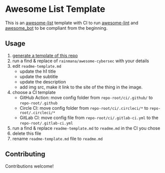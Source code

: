 # Awesome List Template

This is an [awesome-list](https://github.com/sindresorhus/awesome) template with
CI to run [awesome-lint](https://github.com/sindresorhus/awesome-lint) and
[awesome_bot](https://github.com/dkhamsing/awesome_bot) to be compliant from the
beginning.

## Usage

1. [generate a template of this repo](https://github.com/jthegedus/awesome-list-template/generate)
2. run a find & replace of `rainmana/awesome-cybersec` with your details
3. edit `readme-template.md`
   - update the h1 title
   - update the subtitle
   - update the description
   - add img src, make it link to the site of the thing in the image.
4. choose a CI template
   - GitHub Action: move config folder from `repo-root/ci/.github/` to
     `repo-root/.github`
   - Circle CI: move config folder from `repo-root/ci/.circleci/*` to
     `repo-root/.circleci/*`
   - GitLab CI: move config file from `repo-root/ci/.gitlab-ci.yml` to the
     `repo-root/.gitlab-ci.yml`
5. run a find & replace `readme-template.md` to `readme.md` in the CI you chose
5. delete this file
6. rename `readme-template.md` file to `readme.md`

## Contributing

Contributions welcome!

